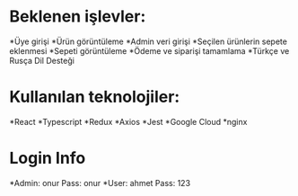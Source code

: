 # Beklenen işlevler: 
*Üye girişi
*Ürün görüntüleme
*Admin veri girişi
*Seçilen ürünlerin sepete eklenmesi
*Sepeti görüntüleme
*Ödeme ve siparişi tamamlama
*Türkçe ve Rusça Dil Desteği

# Kullanılan teknolojiler:
*React
*Typescript
*Redux
*Axios
*Jest
*Google Cloud
*nginx


# Login Info
*Admin: onur Pass: onur
*User: ahmet Pass: 123